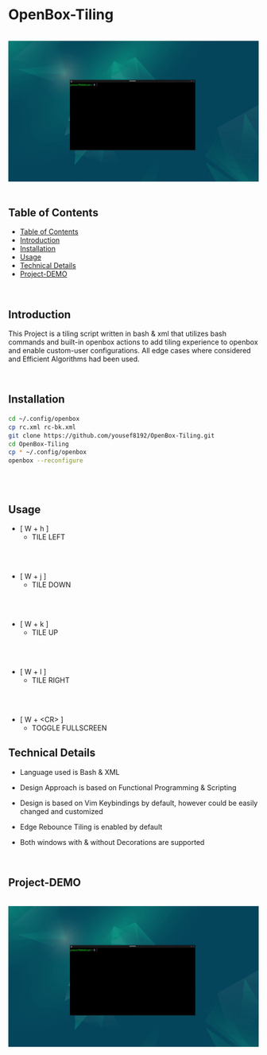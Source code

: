 # OpenBox-Tiling

<br/>
<img src="media/openbox-tiling.gif" alt="drawing" style="width:800px;"/>
<br/>
<br/>


<!-- {{{Table of Contents --> 

## Table of Contents

* [Table of Contents](#table-of-contents)
* [Introduction](#introduction)
* [Installation](#installation)
* [Usage](#usage)
* [Technical Details](#technical-details)
* [Project-DEMO](#project-demo)

<!-- }}} -->

<!-- {{{Introduction --> 
<br/>

## Introduction

This Project is a tiling script written in bash & xml that utilizes bash commands and built-in openbox actions to add tiling experience to openbox and enable custom-user configurations. All edge cases where considered and Efficient Algorithms had been used.

<!-- }}} -->

<!-- {{{Installation --> 
<br/>

## Installation

```bash
cd ~/.config/openbox
cp rc.xml rc-bk.xml
git clone https://github.com/yousef8192/OpenBox-Tiling.git
cd OpenBox-Tiling
cp * ~/.config/openbox
openbox --reconfigure
```

<br/>
<!-- }}} -->

<!-- {{{Usage --> 
<br/>

## Usage

* [ W + h ]       
    - TILE LEFT
<br/>
<br/>

* [ W + j ]       
    - TILE DOWN
<br/>
<br/>

* [ W + k ]       
    - TILE UP
<br/>
<br/>

* [ W + l ]       
    - TILE RIGHT
<br/>
<br/>

* [ W + \<CR> ]
    - TOGGLE FULLSCREEN

<!-- }}} -->

<!-- {{{Technical Details --> 

## Technical Details

* Language used is Bash & XML

* Design Approach is based on Functional Programming & Scripting

* Design is based on Vim Keybindings by default, however could be easily changed and customized

* Edge Rebounce Tiling is enabled by default

* Both windows with & without Decorations are supported

<br/>
<!-- }}} -->

<!-- {{{Project DEMO --> 

## Project-DEMO

<br/>
<img src="media/openbox-tiling.gif" alt="drawing" style="width:800px;"/>
<br/><br/>

<!-- }}} -->



